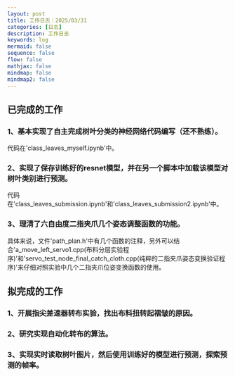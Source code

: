 ```yaml
---
layout: post
title: 工作日志｜2025/03/31
categories: [日志]
description: 工作日志
keywords: log
mermaid: false
sequence: false
flow: false
mathjax: false
mindmap: false
mindmap2: false
---
```

## 已完成的工作

### 1、基本实现了自主完成树叶分类的神经网络代码编写（还不熟练）。

代码在'class_leaves_myself.ipynb'中。

### 2、实现了保存训练好的resnet模型，并在另一个脚本中加载该模型对树叶类别进行预测。

代码在'class_leaves_submission.ipynb'和'class_leaves_submission2.ipynb'中。

### 3、理清了六自由度二指夹爪几个姿态调整函数的功能。

具体来说，文件'path_plan.h'中有几个函数的注释，另外可以结合'a_move_left_servo1.cpp(布料分层实验程序)'和'servo_test_node_final_catch_cloth.cpp(纯粹的二指夹爪姿态变换验证程序)'来仔细对照实验中几个二指夹爪位姿变换函数的使用。

## 拟完成的工作

### 1、开展指尖差速器转布实验，找出布料扭转起褶皱的原因。

### 2、研究实现自动化转布的算法。

### 3、实现实时读取树叶图片，然后使用训练好的模型进行预测，探索预测的帧率。

